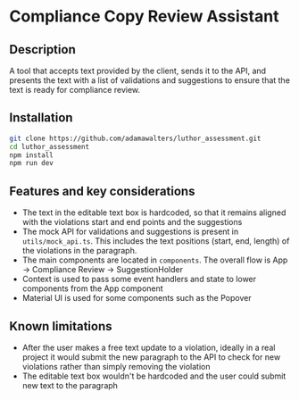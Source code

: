 # Compliance Copy Review Assistant

## Description
A tool that accepts text provided by the client, sends it to the API, and presents the text with a list of validations and suggestions to ensure that the text is ready for compliance review. 

## Installation
```sh
git clone https://github.com/adamawalters/luthor_assessment.git
cd luthor_assessment
npm install
npm run dev
```

## Features and key considerations
- The text in the editable text box is hardcoded, so that it remains aligned with the violations start and end points and the suggestions
- The mock API for validations and suggestions is present in `utils/mock_api.ts`. This includes the text positions (start, end, length) of the violations in the paragraph. 
- The main components are located in `components`. The overall flow is App -> Compliance Review -> SuggestionHolder
- Context is used to pass some event handlers and state to lower components from the App component
- Material UI is used for some components such as the Popover

## Known limitations
- After the user makes a free text update to a violation, ideally in a real project it would submit the new paragraph to the API to check for new violations rather than simply removing the violation
- The editable text box wouldn't be hardcoded and the user could submit new text to the paragraph


